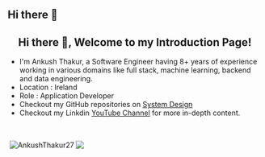 ## Hi there 👋

<!--
**AnkushThakur27/AnkushThakur27** is a ✨ _special_ ✨ repository because its `README.md` (this file) appears on your GitHub profile.

Here are some ideas to get you started:

- 🔭 I’m currently working on MicroServices
- 🌱 I’m currently learning New Tech Stack
- 👯 I’m looking to collaborate on Open Source Project
- 💬 Ask me about ...
- 📫 How to reach me:  email : aankushthakur27@gmail.com
- 😄 Pronouns: ...
- ⚡ Fun fact: ...
-->

<h2 align="center">Hi there 👋, Welcome to my Introduction Page!</h2>
<ul>
  <li>I'm Ankush Thakur, a Software Engineer having 8+ years of experience working in various domains like full stack, machine learning, backend and data engineering.</li>
  <li>Location : Ireland</a></li>
  <li>Role : Application Developer</a></li>
  <li>Checkout my GitHub repositories on <a href = "https://github.com/AnkushThakur27/">System Design</a></li>
  <li>Checkout my Linkdin <a href="https://www.linkedin.com/in/ankush-thakur-900637ab/">YouTube Channel</a> for more in-depth content.</li>
</ul>

&nbsp;![]()
<p>&nbsp;<img align="center" src="https://github-readme-stats.vercel.app/api?username=AnkushThakur27&show_icons=true&locale=en" alt="AnkushThakur27" />
<img align="center" src="https://github-readme-stats.vercel.app/api/top-langs/?username=ashishps1&layout=compact&hide_border=true&&langs_count=10&show_icons=true&theme=transparent" />
</p>

